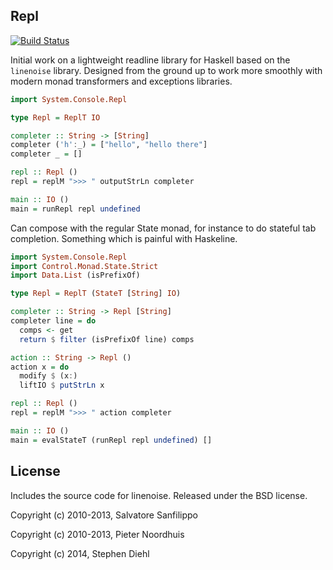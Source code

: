 Repl
----

[![Build Status](https://travis-ci.org/sdiehl/haskell-linenoise.svg?branch=master)](https://travis-ci.org/sdiehl/haskell-linenoise)

Initial work on a lightweight readline library for Haskell based on the ``linenoise`` library. Designed from
the ground up to work more smoothly with modern monad transformers and exceptions libraries.

```haskell
import System.Console.Repl

type Repl = ReplT IO

completer :: String -> [String]
completer ('h':_) = ["hello", "hello there"]
completer _ = []

repl :: Repl ()
repl = replM ">>> " outputStrLn completer

main :: IO ()
main = runRepl repl undefined
```

Can compose with the regular State monad, for instance to do stateful tab completion. Something which is
painful with Haskeline.

```haskell
import System.Console.Repl
import Control.Monad.State.Strict
import Data.List (isPrefixOf)

type Repl = ReplT (StateT [String] IO)

completer :: String -> Repl [String]
completer line = do
  comps <- get
  return $ filter (isPrefixOf line) comps

action :: String -> Repl ()
action x = do
  modify $ (x:)
  liftIO $ putStrLn x

repl :: Repl ()
repl = replM ">>> " action completer

main :: IO ()
main = evalStateT (runRepl repl undefined) []
```

License
-------

Includes the source code for linenoise. Released under the BSD license.

Copyright (c) 2010-2013, Salvatore Sanfilippo <antirez at gmail dot com>

Copyright (c) 2010-2013, Pieter Noordhuis <pcnoordhuis at gmail dot com>

Copyright (c) 2014, Stephen Diehl

